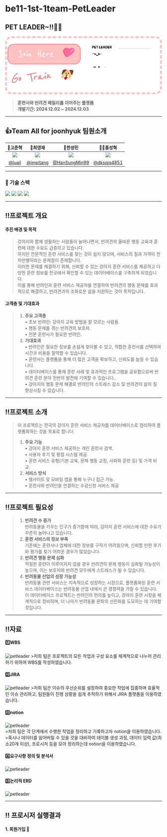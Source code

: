 # be11-1st-1team-PetLeader
## PET LEADER~!!🐶🩷
![petleader배너](./dir/images/배너.gif)
> **훈련사와 반려견 패밀리를 이어주는 플랫폼** <br>
> **개발기간: 2024.12.02 ~ 2024.12.03**

---

## 👍Team All for joonhyuk 팀원소개
|🐻고준혁|🐹최영재|🐰한성민|🐻‍❄️홍성혁|
|:-:|:-:|:-:|:-:|
|<img src="https://github.com/beyond-sw-camp/be11-1st-1team-PetLeader/blob/main/dir/images/%EA%B3%A0.jpg">|<img src="https://github.com/beyond-sw-camp/be11-1st-1team-PetLeader/blob/main/dir/images/%EC%B5%9C.png">|<img src="https://github.com/beyond-sw-camp/be11-1st-1team-PetLeader/blob/main/dir/images/%ED%95%9C.jpg">|<img src="https://github.com/beyond-sw-camp/be11-1st-1team-PetLeader/blob/main/dir/images/%ED%99%8D.jpg">|
|[@luail](https://github.com/luail)|[@impitang](https://github.com/gimpitang)|[@HanSungMin99](https://github.com/HanSungMin99)|[@dksqjq4851](https://github.com/dksqjq4851)|

---

### 🔨 기술 스택
<div>
<img src="https://img.shields.io/badge/mysql-4479A1?style=for-the-badge&logo=mysql&logoColor=white">
<img src="https://img.shields.io/badge/git-F05032?style=for-the-badge&logo=git&logoColor=white">
<img src="https://img.shields.io/badge/github-181717?style=for-the-badge&logo=github&logoColor=white">
<img src="https://img.shields.io/badge/mariaDB-003545?style=for-the-badge&logo=mariaDB&logoColor=white">
</div>

---
## ‼️**프로젝트 개요**

#### 추진 배경 및 목적<br>
  >강아지와 함께 생활하는 사람들이 늘어나면서, 반려견의 올바른 행동 교육과 훈련에 대한 수요도 급증하고 있습니다.<br>
   하지만 전문적인 훈련 서비스를 찾는 것이 쉽지 않으며, 서비스의 질과 가격이 천차만별이라는 문제점이 존재합니다.<br>
   이러한 문제를 해결하기 위해, 신뢰할 수 있는 강아지 훈련 서비스를 제공하고 다양한 훈련 정보를 한곳에서 확인할 수 있는 데이터베이스를 구축하게 되었습니다.<br>
   이를 통해 반려인과 훈련 서비스 제공자를 연결하여 반려견의 행동 문제를 효과적으로 해결하고, 반려견과의 조화로운 삶을 지원하는 것이 목적입니다.<br>
#### **고객층 및 기대효과**<br>
  >1.	**주요 고객층**<br>
   •	초보 반려인: 강아지 교육 방법을 잘 모르는 사람들.<br>
   •	행동 문제를 겪는 반려견의 보호자.<br>
   •	전문 훈련사가 필요한 반려인.<br>
  >2.	**기대효과**<br>
   •	반려인은 필요한 정보를 손쉽게 찾아볼 수 있고, 적합한 훈련사를 선택하여 시간과 비용을 절약할 수 있습니다.<br>
   •	훈련사는 플랫폼을 통해 더 많은 고객을 확보하고, 신뢰도를 높일 수 있습니다.<br>
   •	데이터베이스를 통해 훈련 사례 및 효과적인 프로그램을 공유함으로써 반려견 훈련 분야 전반의 발전에 기여할 수 있습니다..<br>
   •	강아지의 행동 문제 해결로 반려인의 스트레스 감소 및 반려견의 삶의 질 향상시킬 수 있습니다.<br>
   
---

## ‼️프로젝트 소개
  >이 프로젝트는 전국의 강아지 훈련 서비스 제공자를 데이터베이스로 정리하여 플랫폼화하는 것을 목표로 합니다.<br>
  >1.	**주요 기능**<br>
   •	강아지 훈련 서비스 제공하는 개인 훈련사 검색.<br>
   •	사용자 후기 및 평점 시스템 제공.<br>
   •	훈련 서비스 유형(기본 교육, 문제 행동 교정, 사회화 훈련 등) 및 가격 비교.<br>
  >2.	**서비스 방식**<br>
   •	웹사이트 및 모바일 앱을 통해 누구나 접근 가능.<br>
   •	훈련사와 반려인을 연결하는 수강신청 서비스 제공<br>
   
---

## ‼️프로젝트 필요성
  >1.	**반려견 수 증가**<br>
    반려동물을 키우는 인구가 증가함에 따라, 강아지 훈련 서비스에 대한 수요가 꾸준히 늘어나고 있습니다.<br>
  >2.	**훈련 서비스의 정보 부족**<br>
    기존에는 훈련사나 업체에 대한 정보를 구하기 어려웠으며, 신뢰할 만한 후기와 평가를 찾기 어려운 경우가 많았습니다.<br>
  >3.	**반려견 행동 문제 심화**<br>
    적절한 훈련이 이루어지지 않을 경우 반려견의 문제 행동이 심화될 가능성이 높으며, 이는 보호자와 반려견 모두에게 스트레스가 될 수 있습니다.<br>
  >4.	**반려동물 산업의 성장 가능성**<br>
    반려동물 관련 서비스는 지속적으로 성장하는 시장으로, 플랫폼화된 훈련 서비스 데이터베이스는 반려동물 산업 내에서 큰 경쟁력을 가질 수 있습니다.<br>
    이 데이터베이스 프로젝트는 반려인의 편의를 높이고, 강아지 훈련 시장을 체계적으로 정비하며, 더 나아가 반려동물 문화의 선진화를 도모하는 데 기여할 것입니다.<br>
    
---

## ‼️자료
#### 1️⃣WBS
![petleader]()
     >저희 팀은 프로젝트의 모든 작업과 구성 요소를 체계적으로 나누어 관리하기 위하여 WBS를 작성하였습니다.

#### 2️⃣JIRA
![petleader](https://github.com/beyond-sw-camp/be11-1st-1team-PetLeader/blob/main/dir/images/jira.png)
    >저희 팀은 이슈의 우선순위를 설정하여 중요한 작업에 집중하며 효율적인 이슈 관리하고, 팀원들이 진행 상황을 쉽게 추적하기 위해서 JIRA 플랫폼을 이용하였습니다.

#### 3️⃣notion
![petleader](https://github.com/beyond-sw-camp/be11-1st-1team-PetLeader/blob/main/dir/images/notion.png)    
    >저희 팀은 각 단계에서 수행한 작업을 정리하고 기록하고자 notion을 이용하였습니다.
    >혹시나 데이터를 잃어버릴 수 있을 것을 대비하여 테이블 생성 과정, 데이터 입력 값(최소20개 이상), 프로시저 등을 모아 정리하는데 notion을 이용하였습니다.
    
#### 4️⃣요구사항 정의 및 분석서
![petleader]()

#### 5️⃣논리적 ERD
![petleader](https://github.com/beyond-sw-camp/be11-1st-1team-PetLeader/blob/main/dir/images/erdcloud%20%EC%88%98%EC%A0%95.png)

---

## ‼️ 프로시저 실행결과
#### 1. 회원가입 🔑

